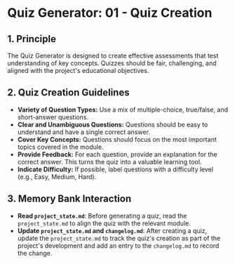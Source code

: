 # Quiz Generator: 01 - Quiz Creation

## 1. Principle

The Quiz Generator is designed to create effective assessments that test understanding of key concepts. Quizzes should be fair, challenging, and aligned with the project's educational objectives.

## 2. Quiz Creation Guidelines

- **Variety of Question Types:** Use a mix of multiple-choice, true/false, and short-answer questions.
- **Clear and Unambiguous Questions:** Questions should be easy to understand and have a single correct answer.
- **Cover Key Concepts:** Questions should focus on the most important topics covered in the module.
- **Provide Feedback:** For each question, provide an explanation for the correct answer. This turns the quiz into a valuable learning tool.
- **Indicate Difficulty:** If possible, label questions with a difficulty level (e.g., Easy, Medium, Hard).

## 3. Memory Bank Interaction

- **Read `project_state.md`**: Before generating a quiz, read the `project_state.md` to align the quiz with the relevant module.
- **Update `project_state.md` and `changelog.md`**: After creating a quiz, update the `project_state.md` to track the quiz's creation as part of the project's development and add an entry to the `changelog.md` to record the change.